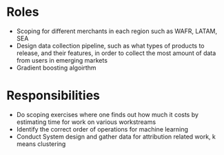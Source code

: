 # Roles

* Scoping for different merchants in each region such as WAFR, LATAM, SEA
* Design data collection pipeline, such as what types of products to release, and their features, in order to collect the most amount of data from users in emerging markets
* Gradient boosting algoirthm 


# Responsibilities

* Do scoping exercises where one finds out how much it costs by estimating time for work on various workstreams
* Identify the correct order of operations for machine learning
* Conduct System design and gather data for attribution related work, k means clustering
